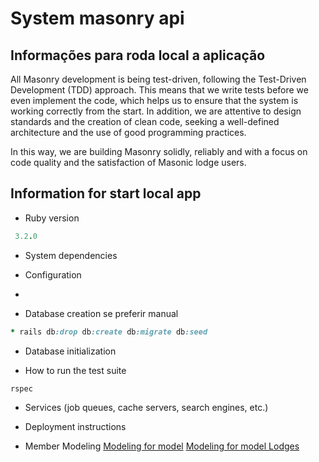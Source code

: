 # System masonry api

## Informações para roda local a aplicação

All Masonry development is being test-driven, following the Test-Driven Development (TDD) approach. This means that we write tests before we even implement the code, which helps us to ensure that the system is working correctly from the start. In addition, we are attentive to design standards and the creation of clean code, seeking a well-defined architecture and the use of good programming practices.

In this way, we are building Masonry solidly, reliably and with a focus on code quality and the satisfaction of Masonic lodge users.



## Information for start local app
* Ruby version
```ruby
 3.2.0
```
* System dependencies

* Configuration
* 
* Database creation
  se preferir manual
````ruby
* rails db:drop db:create db:migrate db:seed
````

* Database initialization

* How to run the test suite
````ruby
rspec 
````
* Services (job queues, cache servers, search engines, etc.)

* Deployment instructions

* Member Modeling
  [Modeling for model](https://github.com/Degrausoftware/masonry/blob/main/erd.pdf)
  [Modeling for model Lodges](https://github.com/Degrausoftware/masonry/blob/release/v0.1/Screenshot_from_2023-04-13_16-38-07.png)
